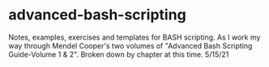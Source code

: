 # advanced-bash-scripting

Notes, examples, exercises and templates for BASH scripting.  As I work my way through Mendel Cooper's two volumes of "Advanced Bash Scripting Guide-Volume 1 & 2".
Broken down by chapter at this time.
5/15/21
